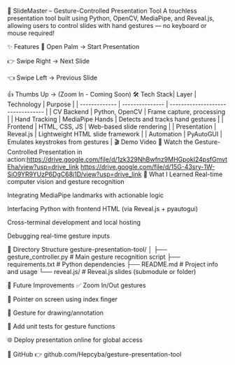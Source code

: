🎯 SlideMaster – Gesture-Controlled Presentation Tool
A touchless presentation tool built using Python, OpenCV, MediaPipe, and Reveal.js, allowing users to control slides with hand gestures — no keyboard or mouse required!

✨ Features
👋 Open Palm → Start Presentation

👉 Swipe Right → Next Slide

👈 Swipe Left → Previous Slide

👍 Thumbs Up → (Zoom In - Coming Soon)
🛠️ Tech Stack| Layer         | Technology      | Purpose                           |
| ------------- | --------------- | --------------------------------- |
| CV Backend    | Python, OpenCV  | Frame capture, processing         |
| Hand Tracking | MediaPipe Hands | Detects and tracks hand gestures  |
| Frontend      | HTML, CSS, JS   | Web-based slide rendering         |
| Presentation  | Reveal.js       | Lightweight HTML slide framework  |
| Automation    | PyAutoGUI       | Emulates keystrokes from gestures |
🎬 Demo Video
🎥 Watch the Gesture-Controlled Presentation in action:https://drive.google.com/file/d/1zk329NhBwfnz9MHGpokI24psfGmvtEha/view?usp=drive_link
https://drive.google.com/file/d/15G-43sry-1W-SiO9YR9YUzP6DgC68j1D/view?usp=drive_link
🧠 What I Learned
Real-time computer vision and gesture recognition

Integrating MediaPipe landmarks with actionable logic

Interfacing Python with frontend HTML (via Reveal.js + pyautogui)

Cross-terminal development and local hosting

Debugging real-time gesture inputs

📁 Directory Structure
gesture-presentation-tool/
│
├── gesture_controller.py       # Main gesture recognition script
├── requirements.txt            # Python dependencies
├── README.md                   # Project info and usage
└── reveal.js/                  # Reveal.js slides (submodule or folder)

📌 Future Improvements
✅ Zoom In/Out gestures

🧭 Pointer on screen using index finger

🎯 Gesture for drawing/annotation

🧪 Add unit tests for gesture functions

🌐 Deploy presentation online for global access

🔗 GitHub
👉 github.com/Hepcyba/gesture-presentation-tool

